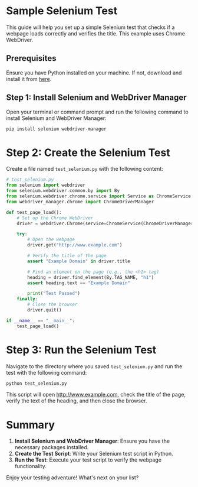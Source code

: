 # Sample Selenium Test

This guide will help you set up a simple Selenium test that checks if a webpage loads correctly and verifies the title. This example uses Chrome WebDriver.

## Prerequisites

Ensure you have Python installed on your machine. If not, download and install it from [here](https://www.python.org/downloads/).

## Step 1: Install Selenium and WebDriver Manager

Open your terminal or command prompt and run the following command to install Selenium and WebDriver Manager:

```bash
pip install selenium webdriver-manager
```
# Step 2: Create the Selenium Test

Create a file named `test_selenium.py` with the following content:

```python
# test_selenium.py
from selenium import webdriver
from selenium.webdriver.common.by import By
from selenium.webdriver.chrome.service import Service as ChromeService
from webdriver_manager.chrome import ChromeDriverManager

def test_page_load():
    # Set up the Chrome WebDriver
    driver = webdriver.Chrome(service=ChromeService(ChromeDriverManager().install()))

    try:
        # Open the webpage
        driver.get("http://www.example.com")

        # Verify the title of the page
        assert "Example Domain" in driver.title

        # Find an element on the page (e.g., the <h1> tag)
        heading = driver.find_element(By.TAG_NAME, "h1")
        assert heading.text == "Example Domain"

        print("Test Passed")
    finally:
        # Close the browser
        driver.quit()

if __name__ == "__main__":
    test_page_load()
```

# Step 3: Run the Selenium Test

Navigate to the directory where you saved `test_selenium.py` and run the test with the following command:

```bash
python test_selenium.py
```
This script will open http://www.example.com, check the title of the page, verify the text of the heading, and then close the browser.

# Summary

1. **Install Selenium and WebDriver Manager**: Ensure you have the necessary packages installed.
2. **Create the Test Script**: Write your Selenium test script in Python.
3. **Run the Test**: Execute your test script to verify the webpage functionality.

Enjoy your testing adventure! What's next on your list?
